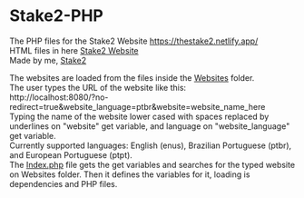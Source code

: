 # Stake2-PHP
The PHP files for the Stake2 Website https://thestake2.netlify.app/<br>
HTML files in here [Stake2 Website](https://github.com/Stake2/stake2-website)<br>
Made by me, [Stake2](https://github.com/Stake2)

The websites are loaded from the files inside the [Websites](https://github.com/Stake2/stake2-php/tree/master/Websites) folder.<br>
The user types the URL of the website like this:<br>
http://localhost:8080/?no-redirect=true&website_language=ptbr&website=website_name_here<br>
Typing the name of the website lower cased with spaces replaced by underlines on "website" get variable, and language on "website_language" get variable.<br>
Currently supported languages: English (enus), Brazilian Portuguese (ptbr), and European Portuguese (ptpt).<br>
The [Index.php](https://github.com/Stake2/stake2-php/blob/master/Index.php) file gets the get variables and searches for the typed website on Websites folder.
Then it defines the variables for it, loading is dependencies and PHP files.